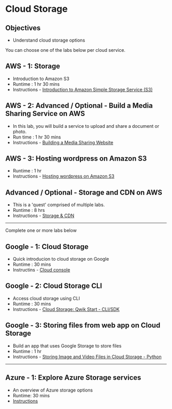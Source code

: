 # Cloud Storage

## Objectives

* Understand cloud storage options

You can choose one of the labs below per cloud service.

## AWS - 1: Storage

* Introduction to Amazon S3
* Runtime : 1 hr 30 mins
* Instructions - [Introduction to Amazon Simple Storage Service (S3)](https://amazon.qwiklabs.com/focuses/35937?catalog_rank=%7B%22rank%22%3A1%2C%22num_filters%22%3A0%2C%22has_search%22%3Atrue%7D&parent=catalog&search_id=21977429)

## AWS - 2: Advanced / Optional - Build a Media Sharing Service on AWS

* In this lab, you will build a service to upload and share a document or photo.
* Run time : 1 hr 30 mins
* Instructions - [Building a Media Sharing Website](https://amazon.qwiklabs.com/focuses/42906?catalog_rank=%7B%22rank%22%3A1%2C%22num_filters%22%3A0%2C%22has_search%22%3Atrue%7D&parent=catalog&search_id=21977460)

## AWS - 3: Hosting wordpress on Amazon S3

* Runtime : 1 hr
* Instructions - [Hosting wordpress on Amazon S3](https://amazon.qwiklabs.com/focuses/48527?parent=catalog)

## Advanced / Optional - Storage and CDN on AWS

* This is a 'quest' comprised of multiple labs.
* Runtime : 8 hrs
* Instructions - [Storage & CDN](https://amazon.qwiklabs.com/quests/9?catalog_rank=%7B%22rank%22%3A1%2C%22num_filters%22%3A0%2C%22has_search%22%3Atrue%7D&search_id=21977467)

---

Complete one or more labs below

## Google - 1: Cloud Storage

* Quick introducion to cloud storage on Google
* Runtime : 30 mins
* Instructins - [Cloud console](https://www.cloudskillsboost.google/focuses/1760?parent=catalog)

## Google - 2: Cloud Storage CLI

* Access cloud storage using CLI
* Runtime : 30 mins
* Instructions - [Cloud Storage: Qwik Start - CLI/SDK](https://www.cloudskillsboost.google/focuses/569?parent=catalog)

## Google - 3: Storing files from web app on Cloud Storage

* Build an app that uses Google Storage to store files
* Runtime : 1 hr
* Instructions - [Storing Image and Video Files in Cloud Storage - Python](https://www.cloudskillsboost.google/focuses/1075?catalog_rank=%7B%22rank%22%3A1%2C%22num_filters%22%3A0%2C%22has_search%22%3Atrue%7D&parent=catalog&search_id=21977593)

---

## Azure - 1: Explore Azure Storage services

* An overview of Azure storage options
* Runtime: 30 mins
* [Instructions](https://learn.microsoft.com/en-us/training/modules/azure-storage-fundamentals/)